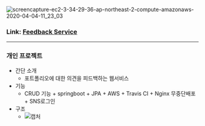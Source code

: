 ![screencapture-ec2-3-34-29-36-ap-northeast-2-compute-amazonaws-2020-04-04-11_23_03](https://user-images.githubusercontent.com/60464424/78416885-72ec0180-7667-11ea-85d7-ab7df67cb5ee.png)
### Link: [Feedback Service](https://bit.ly/2UvbHkD, "click")
---
### 개인 프로젝트
  
  - 간단 소개
     - 포트폴리오에 대한 의견을 피드백하는 웹서비스
  - 기능
    - CRUD 기능 + springboot + JPA + AWS + Travis CI + Nginx 무중단배포 + SNS로그인
  - 구조
    - ![캡처](https://user-images.githubusercontent.com/60464424/78417375-4c7c9500-766c-11ea-9e00-7b9e97462ec2.JPG)
